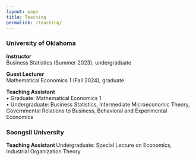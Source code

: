 ```yaml
---
layout: page
title: Teaching
permalink: /teaching/
---
```


### University of Oklahoma

<b> Instructor </b>  
Business Statistics (Summer 2023), undergraduate

<b> Guest Lecturer </b>  
Mathematical Economics 1 (Fall 2024), graduate

<b> Teaching Assistant </b>  
• Graduate: Mathematical Economics 1  
• Undergraduate: Business Statistics, Intermediate Microeconomic Theory, Governmental Relations to Business, Behavioral and Experimental Economics  

### Soongsil University 

<b> Teaching Assistant </b>
Undergraduate: Special Lecture on Economics, Industrial Organization Theory


